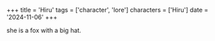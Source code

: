 +++
title = 'Hiru'
tags = ['character', 'lore']
characters = ['Hiru']
date = '2024-11-06'
+++

she is a fox with a big hat.